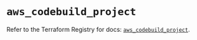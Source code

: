 # `aws_codebuild_project`

Refer to the Terraform Registry for docs: [`aws_codebuild_project`](https://registry.terraform.io/providers/hashicorp/aws/6.9.0/docs/resources/codebuild_project).
